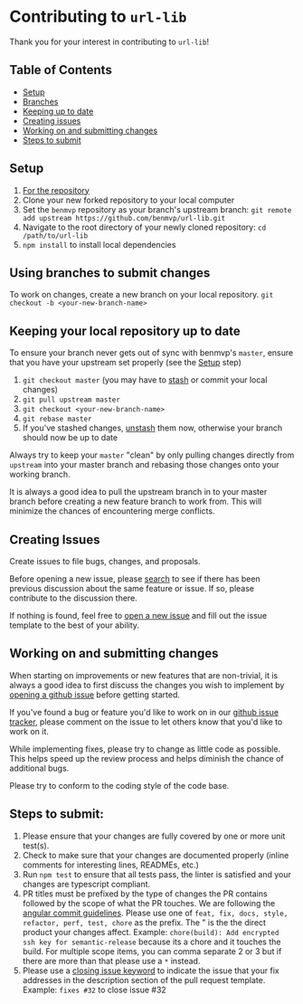 # Contributing to `url-lib`

Thank you for your interest in contributing to `url-lib`!

## Table of Contents

* [Setup](#setup)
* [Branches](#using-branches-to-submit-changes)
* [Keeping up to date](#keeping-your-local-repo-up-to-date)
* [Creating issues](#creating-issues)
* [Working on and submitting changes](#working-on-and-submitting-changes)
* [Steps to submit](#steps-to-submit)

## Setup

1. [For the repository](https://help.github.com/articles/fork-a-repo/)
1. Clone your new forked repository to your local computer
1. Set the `benmvp` repository as your branch's upstream branch: `git remote add upstream https://github.com/benmvp/url-lib.git`
1. Navigate to the root directory of your newly cloned repository: `cd /path/to/url-lib`
1. `npm install` to install local dependencies

## Using branches to submit changes

To work on changes, create a new branch on your local repository. `git checkout -b <your-new-branch-name>`

## Keeping your local repository up to date

To ensure your branch never gets out of sync with benmvp's `master`, ensure that you have your upstream set properly (see the [Setup](#setup) step)

1. `git checkout master` (you may have to [stash](https://git-scm.com/book/en/v1/Git-Tools-Stashing) or commit your local changes)
1. `git pull upstream master`
1. `git checkout <your-new-branch-name>`
1. `git rebase master`
1. If you've stashed changes, [unstash](https://git-scm.com/book/en/v1/Git-Tools-Stashing) them now, otherwise your branch should now be up to date

Always try to keep your `master` "clean" by only pulling changes directly from `upstream` into your master branch and rebasing those changes onto your working branch.

It is always a good idea to pull the upstream branch in to your master branch before creating a new feature branch to work from. This will minimize the chances of encountering merge conflicts.

## Creating Issues

Create issues to file bugs, changes, and proposals.

Before opening a new issue, please [search](https://github.com/benmvp/url-lib/issues) to see if there has been previous discussion about the same feature or issue. If so, please contribute to the discussion there.

If nothing is found, feel free to [open a new issue](https://github.com/benmvp/url-lib/issues) and fill out the issue template to the best of your ability.

## Working on and submitting changes

When starting on improvements or new features that are non-trivial, it is always a good idea to first discuss the changes you wish to implement by [opening a github issue](https://github.com/benmvp/url-lib/issues) before getting started.

If you've found a bug or feature you'd like to work on in our [github issue tracker](https://github.com/benmvp/url-lib/issues), please comment on the issue to let others know that you'd like to work on it.

While implementing fixes, please try to change as little code as possible. This helps speed up the review process and helps diminish the chance of additional bugs.

Please try to conform to the coding style of the code base.

## Steps to submit:

1. Please ensure that your changes are fully covered by one or more unit test(s).
1. Check to make sure that your changes are documented properly (inline comments for interesting lines, READMEs, etc.)
1. Run `npm test` to ensure that all tests pass, the linter is satisfied and your changes are typescript compliant.
1. PR titles must be prefixed by the type of changes the PR contains followed by the scope of what the PR touches. We are following the [angular commit guidelines](https://github.com/angular/angular.js/blob/master/DEVELOPERS.md#-git-commit-guidelines). Please use one of `feat, fix, docs, style, refactor, perf, test, chore` as the prefix. The " is the the direct product your changes affect. Example: `chore(build): Add encrypted ssh key for semantic-release` because its a chore and it touches the build. For multiple scope items, you can comma separate 2 or 3 but if there are more than that please use a `*` instead.
1.  Please use a [closing issue keyword](https://help.github.com/articles/closing-issues-using-keywords/) to indicate the issue that your fix addresses in the description section of the pull request template. Example: `fixes #32` to close issue #32
